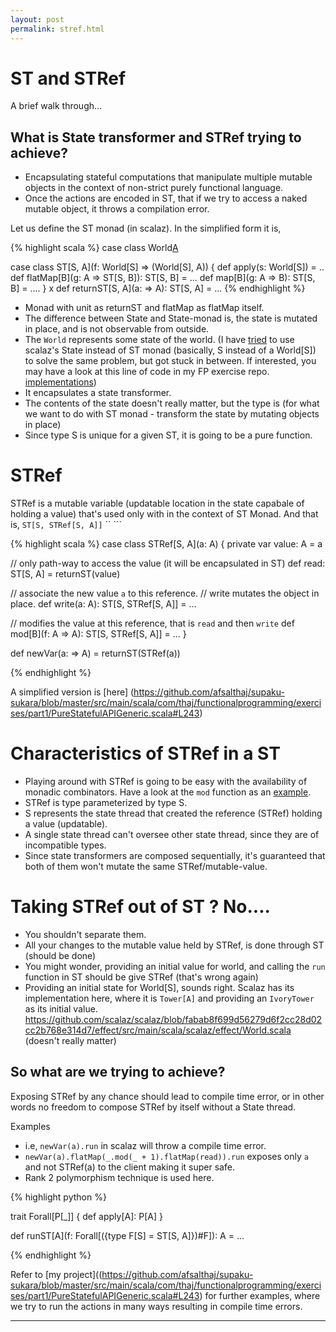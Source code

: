 ```yaml
---
layout: post
permalink: stref.html
---
```


# ST and STRef

A brief walk through...

## What is State transformer and STRef trying to achieve?

* Encapsulating stateful computations that manipulate multiple mutable objects in the context of non-strict purely functional language.
* Once the actions are encoded in ST, that if we try to access a naked mutable object, it throws a compilation error.

Let us define the ST monad (in scalaz). In the simplified form it is,

{% highlight scala %}
case class World[A]()

case class ST[S, A](f: World[S] => (World[S], A)) {
  def apply(s: World[S]) = ..
  def flatMap[B](g: A => ST[S, B]): ST[S, B] = ...
  def map[B](g: A => B): ST[S, B] = ....
}
x
def returnST[S, A](a: => A): ST[S, A] = ...
{% endhighlight %}

* Monad with unit as returnST and flatMap as flatMap itself.
* The difference between State and State-monad is, the state is mutated in place, and is not observable from outside.
* The `World` represents some state of the world. (I have [tried](https://github.com/afsalthaj/supaku-sukara/blob/master/src/main/scala/com/thaj/functionalprogramming/exercises/part1/PureStatefulAPIGeneric.scala#L129) to use scalaz's State instead of ST monad (basically, S instead of a World[S]) to solve the same problem, but got stuck in between. If interested, you may have a look at this line of code in my FP exercise repo. [implementations](https://github.com/afsalthaj/supaku-sukara/blob/master/src/main/scala/com/thaj/functionalprogramming/exercises/part1/PureStatefulAPIGeneric.scala#L163))
* It encapsulates a state transformer.
* The contents of the state doesn't really matter, but the type is (for what we want to do with ST monad - transform the state by mutating objects in place)
* Since type S is unique for a given ST, it is going to be a pure function.

# STRef

STRef is a mutable variable (updatable location in the state capabale of holding a value) that's used only with in the context of ST Monad. And that is, `ST[S, STRef[S, A]]` `` ```

{% highlight scala %}
case class STRef[S, A](a: A) { private var value: A = a

// only path-way to access the value (it will be encapsulated in ST) def read: ST[S, A] = returnST(value)

// associate the new value `a` to this reference. // write mutates the object in place. def write(a: A): ST[S, STRef[S, A]] = ...

// modifies the value at this reference, that is `read` and then `write` def mod[B](f: A => A): ST[S, STRef[S, A]] = ... }

def newVar(a: => A) = returnST(STRef(a))

{% endhighlight %}

A simplified version is [here] (<https://github.com/afsalthaj/supaku-sukara/blob/master/src/main/scala/com/thaj/functionalprogramming/exercises/part1/PureStatefulAPIGeneric.scala#L243>)

# Characteristics of STRef in a ST

* Playing around with STRef is going to be easy with the availability of monadic combinators. Have a look at the `mod` function as an [example](https://github.com/afsalthaj/supaku-sukara/blob/master/src/main/scala/com/thaj/functionalprogramming/exercises/part1/PureStatefulAPIGeneric.scala#L243).
* STRef is type parameterized by type S.
* S represents the state thread that created the reference (STRef) holding a value (updatable).
* A single state thread can't oversee other state thread, since they are of incompatible types.
* Since state transformers are composed sequentially, it's guaranteed that both of them won't mutate the same STRef/mutable-value.

# Taking STRef out of ST ? No....

* You shouldn't separate them.
* All your changes to the mutable value held by STRef, is done through ST (should be done)
* You might wonder, providing an initial value for world, and calling the `run` function in ST should be give STRef (that's wrong again)
* Providing an initial state for World[S], sounds right. Scalaz has its implementation here, where it is `Tower[A]` and providing an `IvoryTower` as its initial value. <https://github.com/scalaz/scalaz/blob/fabab8f699d56279d6f2cc28d02cc2b768e314d7/effect/src/main/scala/scalaz/effect/World.scala> (doesn't really matter)

## So what are we trying to achieve?

Exposing STRef by any chance should lead to compile time error, or in other words no freedom to compose STRef by itself without a State thread.

Examples

- i.e, `newVar(a).run` in scalaz will throw a compile time error.
- `newVar(a).flatMap(_.mod(_ + 1).flatMap(read)).run` exposes only `a` and not STRef(a) to the client making it super safe.
- Rank 2 polymorphism technique is used here.

{% highlight python %}

trait Forall[P[_]] { def apply[A]: P[A] }

def runST[A](f: Forall[({type F[S] = ST[S, A]})#F]): A = ... 

{% endhighlight %}


Refer to [my project]((https://github.com/afsalthaj/supaku-sukara/blob/master/src/main/scala/com/thaj/functionalprogramming/exercises/part1/PureStatefulAPIGeneric.scala#L243) for further examples, where we try to run the actions in many ways resulting in compile time errors.

--------------------------------------------------------------------------------
